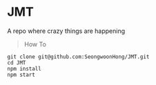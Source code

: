 # JMT
A repo where crazy things are happening

> How To

```
git clone git@github.com:SeongwoonHong/JMT.git
cd JMT
npm install
npm start
```
